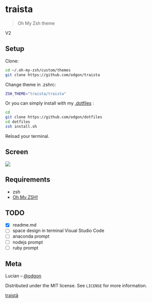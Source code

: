 # traista

> Oh My Zsh theme

V2

## Setup

Clone: 

```sh
cd ~/.oh-my-zsh/custom/themes
git clone https://github.com/odgon/traista
```

Change theme in .zshrc:

```sh
ZSH_THEME="traista/traista"
```

Or you can simply install with my [.dotfiles](https://github.com/odgon/dotfiles) :

```sh
cd
git clone https://github.com/odgon/dotfiles
cd dotfiles
zsh install.sh
```

Reload your terminal.

## Screen

![](sreen.png)


## Requirements

* zsh
* [Oh My ZSH!](https://ohmyz.sh/)


## TODO

- [x] readme.md
- [ ] space design in terminal Visual Studio Code
- [ ] anaconda prompt
- [ ] nodejs prompt
- [ ] ruby prompt

## Meta

Lucian – [@odgon](https://twitter.com/odgon)

Distributed under the MIT license. See ``LICENSE`` for more information.

[traistă](https://github.com/odgon/traista)